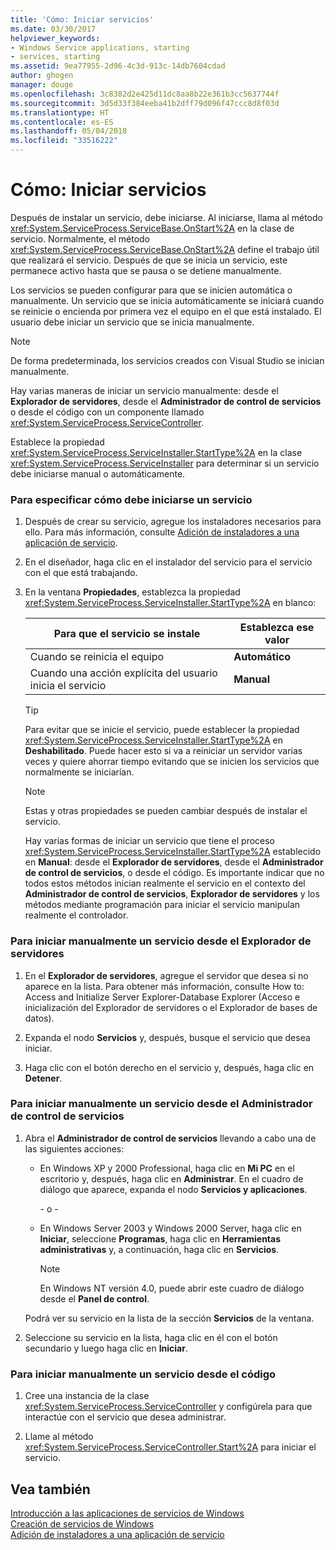 ```yaml
---
title: 'Cómo: Iniciar servicios'
ms.date: 03/30/2017
helpviewer_keywords:
- Windows Service applications, starting
- services, starting
ms.assetid: 9ea77955-2d96-4c3d-913c-14db7604cdad
author: ghogen
manager: douge
ms.openlocfilehash: 3c8382d2e425d11dc8aa8b22e361b3cc5637744f
ms.sourcegitcommit: 3d5d33f384eeba41b2dff79d096f47ccc8d8f03d
ms.translationtype: HT
ms.contentlocale: es-ES
ms.lasthandoff: 05/04/2018
ms.locfileid: "33516222"
---
```

# <a name="how-to-start-services"></a>Cómo: Iniciar servicios
Después de instalar un servicio, debe iniciarse. Al iniciarse, llama al método <xref:System.ServiceProcess.ServiceBase.OnStart%2A> en la clase de servicio. Normalmente, el método <xref:System.ServiceProcess.ServiceBase.OnStart%2A> define el trabajo útil que realizará el servicio. Después de que se inicia un servicio, este permanece activo hasta que se pausa o se detiene manualmente.  
  
 Los servicios se pueden configurar para que se inicien automática o manualmente. Un servicio que se inicia automáticamente se iniciará cuando se reinicie o encienda por primera vez el equipo en el que está instalado. El usuario debe iniciar un servicio que se inicia manualmente.  
  
> [!NOTE]
>  De forma predeterminada, los servicios creados con Visual Studio se inician manualmente.  
  
 Hay varias maneras de iniciar un servicio manualmente: desde el **Explorador de servidores**, desde el **Administrador de control de servicios** o desde el código con un componente llamado <xref:System.ServiceProcess.ServiceController>.  
  
 Establece la propiedad <xref:System.ServiceProcess.ServiceInstaller.StartType%2A> en la clase <xref:System.ServiceProcess.ServiceInstaller> para determinar si un servicio debe iniciarse manual o automáticamente.  
  
### <a name="to-specify-how-a-service-should-start"></a>Para especificar cómo debe iniciarse un servicio  
  
1.  Después de crear su servicio, agregue los instaladores necesarios para ello. Para más información, consulte [Adición de instaladores a una aplicación de servicio](../../../docs/framework/windows-services/how-to-add-installers-to-your-service-application.md).  
  
2.  En el diseñador, haga clic en el instalador del servicio para el servicio con el que está trabajando.  
  
3.  En la ventana **Propiedades**, establezca la propiedad <xref:System.ServiceProcess.ServiceInstaller.StartType%2A> en blanco:  
  
    |Para que el servicio se instale|Establezca ese valor|  
    |----------------------------------|--------------------|  
    |Cuando se reinicia el equipo|**Automático**|  
    |Cuando una acción explícita del usuario inicia el servicio|**Manual**|  
  
    > [!TIP]
    >  Para evitar que se inicie el servicio, puede establecer la propiedad <xref:System.ServiceProcess.ServiceInstaller.StartType%2A> en **Deshabilitado**. Puede hacer esto si va a reiniciar un servidor varias veces y quiere ahorrar tiempo evitando que se inicien los servicios que normalmente se iniciarían.  
  
    > [!NOTE]
    >  Estas y otras propiedades se pueden cambiar después de instalar el servicio.  
  
     Hay varias formas de iniciar un servicio que tiene el proceso <xref:System.ServiceProcess.ServiceInstaller.StartType%2A> establecido en **Manual**: desde el **Explorador de servidores**, desde el **Administrador de control de servicios**, o desde el código. Es importante indicar que no todos estos métodos inician realmente el servicio en el contexto del **Administrador de control de servicios**, **Explorador de servidores** y los métodos mediante programación para iniciar el servicio manipulan realmente el controlador.  
  
### <a name="to-manually-start-a-service-from-server-explorer"></a>Para iniciar manualmente un servicio desde el Explorador de servidores  
  
1.  En el **Explorador de servidores**, agregue el servidor que desea si no aparece en la lista. Para obtener más información, consulte How to: Access and Initialize Server Explorer-Database Explorer (Acceso e inicialización del Explorador de servidores o el Explorador de bases de datos).  
  
2.  Expanda el nodo **Servicios** y, después, busque el servicio que desea iniciar.  
  
3.  Haga clic con el botón derecho en el servicio y, después, haga clic en **Detener**.  
  
### <a name="to-manually-start-a-service-from-services-control-manager"></a>Para iniciar manualmente un servicio desde el Administrador de control de servicios  
  
1.  Abra el **Administrador de control de servicios** llevando a cabo una de las siguientes acciones:  
  
    -   En Windows XP y 2000 Professional, haga clic en **Mi PC** en el escritorio y, después, haga clic en **Administrar**. En el cuadro de diálogo que aparece, expanda el nodo **Servicios y aplicaciones**.  
  
         \- o -  
  
    -   En Windows Server 2003 y Windows 2000 Server, haga clic en **Iniciar**, seleccione **Programas**, haga clic en **Herramientas administrativas** y, a continuación, haga clic en **Servicios**.  
  
        > [!NOTE]
        >  En Windows NT versión 4.0, puede abrir este cuadro de diálogo desde el **Panel de control**.  
  
     Podrá ver su servicio en la lista de la sección **Servicios** de la ventana.  
  
2.  Seleccione su servicio en la lista, haga clic en él con el botón secundario y luego haga clic en **Iniciar**.  
  
### <a name="to-manually-start-a-service-from-code"></a>Para iniciar manualmente un servicio desde el código  
  
1.  Cree una instancia de la clase <xref:System.ServiceProcess.ServiceController> y configúrela para que interactúe con el servicio que desea administrar.  
  
2.  Llame al método <xref:System.ServiceProcess.ServiceController.Start%2A> para iniciar el servicio.  
  
## <a name="see-also"></a>Vea también  
 [Introducción a las aplicaciones de servicios de Windows](../../../docs/framework/windows-services/introduction-to-windows-service-applications.md)  
 [Creación de servicios de Windows](../../../docs/framework/windows-services/how-to-create-windows-services.md)  
 [Adición de instaladores a una aplicación de servicio](../../../docs/framework/windows-services/how-to-add-installers-to-your-service-application.md)
